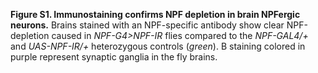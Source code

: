 **Figure S1. Immunostaining confirms NPF depletion in brain NPFergic neurons.**
Brains stained with an NPF-specific antibody show clear NPF-depletion caused in _NPF-G4>NPF-IR_ flies compared to the _NPF-GAL4/+_ and _UAS-NPF-IR/+_ heterozygous controls (_green_).
B staining colored in purple represent synaptic ganglia in the fly brains.